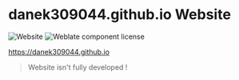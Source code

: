 # danek309044.github.io Website
<img alt="Website" src="https://img.shields.io/website?down_color=lightgrey&down_message=Offline&style=for-the-badge&up_color=green&up_message=Online&url=https%3A%2F%2Fdanek309044.github.io%2F"> <img alt="Weblate component license" src="https://img.shields.io/github/license/Danek309044/Danek309044.github.io?label=license&style=for-the-badge">

https://danek309044.github.io
> Website isn't fully developed !
